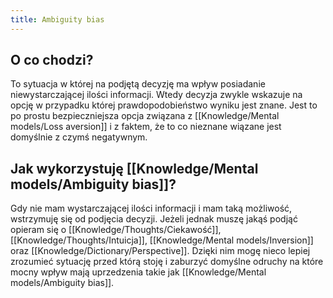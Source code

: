 ```yaml
---
title: Ambiguity bias
---
```


 ## O co chodzi?
To sytuacja w której na podjętą decyzję ma wpływ posiadanie niewystarczającej ilości informacji. Wtedy decyzja zwykle wskazuje na opcję w przypadku której prawdopodobieństwo wyniku jest znane. Jest to po prostu bezpieczniejsza opcja związana z [[Knowledge/Mental models/Loss aversion]] i z faktem, że to co nieznane wiązane jest domyślnie z czymś negatywnym.


 ## Jak wykorzystuję [[Knowledge/Mental models/Ambiguity bias]]?

Gdy nie mam wystarczającej ilości informacji i mam taką możliwość, wstrzymuję się od podjęcia decyzji. Jeżeli jednak muszę jakąś podjąć opieram się o [[Knowledge/Thoughts/Ciekawość]], [[Knowledge/Thoughts/Intuicja]], [[Knowledge/Mental models/Inversion]] oraz [[Knowledge/Dictionary/Perspective]]. Dzięki nim mogę nieco lepiej zrozumieć sytuację przed którą stoję i zaburzyć domyślne odruchy na które mocny wpływ mają uprzedzenia takie jak [[Knowledge/Mental models/Ambiguity bias]].

